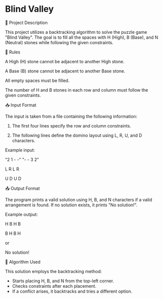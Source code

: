 # Blind Valley

📌 Project Description

This project utilizes a backtracking algorithm to solve the puzzle game "Blind Valley". The goal is to fill all the spaces with H (High), B (Base), and N (Neutral) stones while following the given constraints.

🚀 Rules

A High (H) stone cannot be adjacent to another High stone.

A Base (B) stone cannot be adjacent to another Base stone.

All empty spaces must be filled.

The number of H and B stones in each row and column must follow the given constraints.

📥 Input Format

The input is taken from a file containing the following information:
1. The first four lines specify the row and column constraints.
   
2. The following lines define the domino layout using L, R, U, and D characters.
   
Example input:

"2 1 - -"
"- - 3 2"
    
L R L R

U D U D

📤 Output Format

The program prints a valid solution using H, B, and N characters if a valid arrangement is found. If no solution exists, it prints "No solution!".

Example output:

H B H B

B H B H

or

No solution!

📜 Algorithm Used

This solution employs the backtracking method:
* Starts placing H, B, and N from the top-left corner.
* Checks constraints after each placement.
* If a conflict arises, it backtracks and tries a different option.
